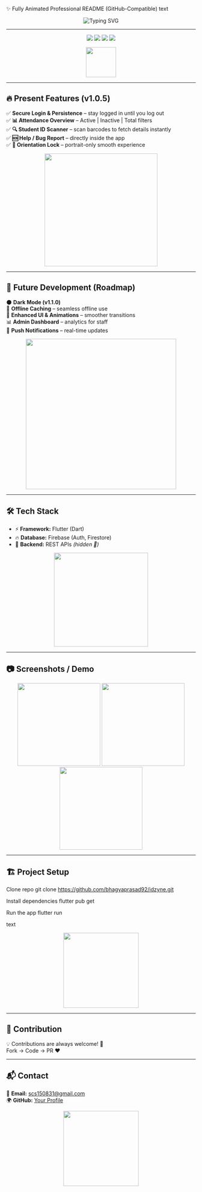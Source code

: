 
✨ Fully Animated Professional README (GitHub-Compatible)
text
<!-- 🚀 Highly Animated & Professional README for IDzyne -->

<p align="center">
  <img src="https://readme-typing-svg.herokuapp.com?font=Fira+Code&weight=600&size=32&pause=1000&color=00E6FF&center=true&vCenter=true&multiline=true&width=900&height=120&lines=✨+IDzyne+–+Smart+Student+Management+App+✨;📱+Fast+%7C+Reliable+%7C+Built+with+Flutter;💡+Attendance+%26+ID+Scanner+Simplified" alt="Typing SVG" />
</p>

---

<p align="center">
  <img src="https://img.shields.io/badge/Flutter-v3.22-00C3FF?style=for-the-badge&logo=flutter&logoColor=white&labelColor=0A0A0A" />
  <img src="https://img.shields.io/badge/Firebase-Backend-FFCA28?style=for-the-badge&logo=firebase&logoColor=black&labelColor=0A0A0A" />
  <img src="https://img.shields.io/badge/Platform-Android%20%7C%20iOS-34ca49?style=for-the-badge&logo=app-store&logoColor=white&labelColor=0A0A0A" />
  <img src="https://img.shields.io/badge/Version-1.0.5-8A2BE2?style=for-the-badge&logo=git&logoColor=white&labelColor=0A0A0A" />
</p>

<p align="center">
  <img src="https://media.giphy.com/media/3o7qE1YN7aBOFPRw8E/giphy.gif" width="80" />
</p>

---

## 🔥 Present Features (v1.0.5)

✅ **Secure Login & Persistence** – stay logged in until you log out <br>
✅ **📊 Attendance Overview** – Active | Inactive | Total filters <br>
✅ **🔍 Student ID Scanner** – scan barcodes to fetch details instantly <br>
✅ **🆘 Help / Bug Report** – directly inside the app <br>
✅ **📱 Orientation Lock** – portrait-only smooth experience <br>

<p align="center">
  <img src="https://media.giphy.com/media/26tn33aiTi1jkl6H6/giphy.gif" width="300" />
</p>

---

## 🚀 Future Development (Roadmap)

🌑 **Dark Mode (v1.1.0)** <br>
📶 **Offline Caching** – seamless offline use <br>
🎨 **Enhanced UI & Animations** – smoother transitions <br>
📊 **Admin Dashboard** – analytics for staff <br>
🔔 **Push Notifications** – real-time updates <br>

<p align="center">
  <img src="https://media.giphy.com/media/13HgwGsXF0aiGY/giphy.gif" width="400" />
</p>

---

## 🛠️ Tech Stack

- ⚡ **Framework:** Flutter (Dart)  
- 🔥 **Database:** Firebase (Auth, Firestore)  
- 🔗 **Backend:** REST APIs *(hidden 🚫)*  

<p align="center">
  <img src="https://media.giphy.com/media/RkDZjYxUOn5muRWmgY/giphy.gif" width="250"/>
</p>

---

## 📷 Screenshots / Demo

<p align="center">
  <img src="https://media.giphy.com/media/QZkpIdieotn3i/giphy.gif" width="220" />
  <img src="https://media.giphy.com/media/l0HlOvJ7yaacpuSas/giphy.gif" width="220" />
  <img src="https://media.giphy.com/media/26tn33aiTi1jkl6H6/giphy.gif" width="220" />
</p>

---

## 🏗️ Project Setup

Clone repo
git clone https://github.com/bhagyaprasad92/idzyne.git

Install dependencies
flutter pub get

Run the app
flutter run

text

<p align="center">
  <img src="https://media.giphy.com/media/xT9IgzoKnwFNmISR8I/giphy.gif" width="200"/>
</p>

---

## 🤝 Contribution

💡 Contributions are always welcome! 🚀  
Fork → Code → PR ❤️  

---

## 📬 Contact

📧 **Email:** [scs150831@gmail.com](mailto:scs150831@gmail.com)  
🌍 **GitHub:** [Your Profile](https://github.com/your-username)  

<p align="center">
  <img src="https://media.giphy.com/media/l41lUjUgLLwWrz20w/giphy.gif" width="200" />
</p>
